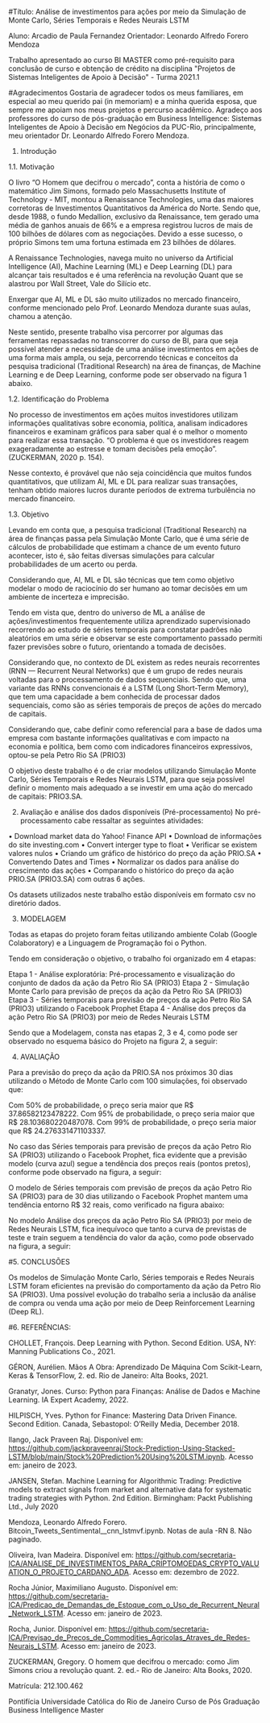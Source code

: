 

#Título: Análise de investimentos para ações por meio da Simulação de Monte Carlo, Séries Temporais e Redes Neurais LSTM 


Aluno: Arcadio de Paula Fernandez 
Orientador: Leonardo Alfredo Forero Mendoza



Trabalho apresentado ao curso BI MASTER como pré-requisito para conclusão de curso e obtenção de crédito na disciplina "Projetos de Sistemas Inteligentes de Apoio à Decisão" - Turma 2021.1



#Agradecimentos
Gostaria de agradecer todos os meus familiares, em especial ao meu querido pai (in memoriam) e a minha querida esposa, que sempre me apoiam nos meus projetos e percurso acadêmico. 
Agradeço aos professores do curso de pós-graduação em Business Intelligence: Sistemas Inteligentes de Apoio à Decisão em Negócios da PUC-Rio, principalmente, meu orientador Dr. Leonardo Alfredo Forero Mendoza.


1.	Introdução 

1.1.	Motivação

O livro “O Homem que decifrou o mercado”, conta a história de como o matemático Jim Simons, formado pelo Massachusetts Institute of Technology - MIT, montou a Renaissance Technologies, uma das maiores corretoras de Investimentos Quantitativos da América do Norte. Sendo que, desde 1988, o fundo Medallion, exclusivo da Renaissance, tem gerado uma média de ganhos anuais de 66% e a empresa registrou lucros de mais de 100 bilhões de dólares com as negociações. Devido a esse sucesso, o próprio Simons tem uma fortuna estimada em 23 bilhões de dólares.

A Renaissance Technologies, navega muito no universo da Artificial Intelligence (AI), Machine Learning (ML) e Deep Learning (DL) para alcançar tais resultados e é uma referência na revolução Quant que se alastrou por Wall Street, Vale do Silício etc.

Enxergar que AI, ML e DL são muito utilizados no mercado financeiro, conforme mencionado pelo Prof. Leonardo Mendoza durante suas aulas, chamou a atenção. 

Neste sentido, presente trabalho visa percorrer por algumas das ferramentas repassadas no transcorrer do curso de BI, para que seja possível atender a necessidade de uma análise investimentos em ações de uma forma mais ampla, ou seja, percorrendo técnicas e conceitos da pesquisa tradicional (Traditional Research) na área de finanças, de Machine Learning e de Deep Learning, conforme pode ser observado na figura 1 abaixo.

 



1.2.	Identificação do Problema 

No processo de investimentos em ações muitos investidores utilizam informações qualitativas sobre economia, política, analisam indicadores financeiros e examinam gráficos para saber qual é o melhor o momento para realizar essa transação. “O problema é que os investidores reagem exageradamente ao estresse e tomam decisões pela emoção”. (ZUCKERMAN, 2020 p. 154). 

Nesse contexto, é provável que não seja coincidência que muitos fundos quantitativos, que utilizam AI, ML e DL para realizar suas transações, tenham obtido maiores lucros durante períodos de extrema turbulência no mercado financeiro. 



1.3.	Objetivo

Levando em conta que, a pesquisa tradicional (Traditional Research) na área de finanças passa pela Simulação Monte Carlo, que é uma série de cálculos de probabilidade que estimam a chance de um evento futuro acontecer, isto é, são feitas diversas simulações para calcular probabilidades de um acerto ou perda.

Considerando que, AI, ML e DL são técnicas que tem como objetivo modelar o modo de raciocínio do ser humano ao tomar decisões em um ambiente de incerteza e imprecisão. 

Tendo em vista que, dentro do universo de ML a análise de ações/investimentos frequentemente utiliza aprendizado supervisionado recorrendo ao estudo de séries temporais para constatar padrões não aleatórios em uma série e observar se este comportamento passado permiti fazer previsões sobre o futuro, orientando a tomada de decisões.

Considerando que, no contexto de DL existem as redes neurais recorrentes (RNN — Recurrent Neural Networks) que é um grupo de redes neurais voltadas para o processamento de dados sequenciais. Sendo que, uma variante das RNNs convencionais é a LSTM (Long Short-Term Memory), que tem uma capacidade a bem conhecida de processar dados sequenciais, como são as séries temporais de preços de ações do mercado de capitais. 

Considerando que, cabe definir como referencial para a base de dados uma empresa com bastante informações qualitativas e com impacto na economia e política, bem como com indicadores financeiros expressivos, optou-se pela  Petro Rio SA (PRIO3)

O objetivo deste trabalho é o de criar modelos utilizando Simulação Monte Carlo, Séries Temporais e Redes Neurais LSTM, para que seja possível definir o momento mais adequado a se investir em uma ação do mercado de capitais: PRIO3.SA. 


2.	Avaliação e análise dos dados disponíveis (Pré-processamento)
No pré-processamento cabe ressaltar as seguintes atividades: 

•	Download market data do Yahoo! Finance API
•	Download de informações do site investing.com
•	Convert interger type to float
•	Verificar se existem valores nulos 
•	Criando um gráfico de histórico do preço da ação PRIO.SA
•	Convertendo Dates and Times
•	Normalizar os dados para análise do crescimento das ações
•	Comparando o histórico do preço da ação PRIO.SA (PRIO3.SA) com outras 6 ações. 

Os datasets utilizados neste trabalho estão disponíveis em formato csv no diretório dados.

3.	MODELAGEM 

Todas as etapas do projeto foram feitas utilizando ambiente Colab (Google Colaboratory) e a Linguagem de Programação foi o Python.

Tendo em consideração o objetivo, o trabalho foi organizado em 4 etapas: 

Etapa 1 - Análise exploratória: Pré-processamento e visualização do conjunto de dados da ação da Petro Rio SA (PRIO3)
Etapa 2 - Simulação Monte Carlo para previsão de preços da ação da Petro Rio SA (PRIO3)
Etapa 3 - Séries temporais para previsão de preços da ação Petro Rio SA (PRIO3) utilizando o Facebook Prophet
Etapa 4 - Análise dos preços da ação Petro Rio SA (PRIO3) por meio de Redes Neurais LSTM

Sendo que a Modelagem, consta nas etapas 2, 3 e 4, como pode ser observado no esquema básico do Projeto na figura 2, a seguir: 

 





4.	AVALIAÇÃO

Para a previsão do preço da ação da PRIO.SA nos próximos 30 dias utilizando o Método de Monte Carlo com 100 simulações, foi observado que: 

Com 50% de probabilidade, o preço seria maior que R$ 37.86582123478222.
Com 95% de probabilidade, o preço seria maior que R$ 28.103680220487078.
Com 99% de probabilidade, o preço seria maior que R$ 24.276331471103337.

No caso das Séries temporais para previsão de preços da ação Petro Rio SA (PRIO3) utilizando o Facebook Prophet, fica evidente que a previsão modelo (curva azul) segue a tendência dos preços reais (pontos pretos), conforme pode observado na figura, a seguir: 

 


O modelo de Séries temporais com previsão de preços da ação Petro Rio SA (PRIO3) para de 30 dias utilizando o Facebook Prophet mantem uma tendência entorno R$ 32 reais, como verificado na figura abaixo: 
 

No modelo Análise dos preços da ação Petro Rio SA (PRIO3) por meio de Redes Neurais LSTM, fica inequívoco que tanto a curva de previstas de teste e train seguem a tendência do valor da ação, como pode observado na figura, a seguir: 



#5.	CONCLUSÕES

Os modelos de Simulação Monte Carlo, Séries temporais e Redes Neurais LSTM foram eficientes na previsão do comportamento da ação da Petro Rio SA (PRIO3). 
Uma possível evolução do trabalho seria a inclusão da análise de compra ou venda uma ação por meio de Deep Reinforcement Learning (Deep RL).

#6.	REFERÊNCIAS:  

CHOLLET, François. Deep Learning with Python. Second Edition. USA, NY: Manning Publications Co., 2021.

GÉRON, Aurélien. Mãos A Obra: Aprendizado De Máquina Com Scikit-Learn, Keras & TensorFlow, 2. ed. Rio de Janeiro: Alta Books, 2021.

Granatyr, Jones. Curso: Python para Finanças: Análise de Dados e Machine Learning. IA Expert Academy, 2022.

HILPISCH, Yves. Python for Finance: Mastering Data Driven Finance. Second Edition. Canada, Sebastopol: O’Reilly Media, December 2018.

Ilango, Jack Praveen Raj. Disponível em: https://github.com/jackpraveenraj/Stock-Prediction-Using-Stacked-LSTM/blob/main/Stock%20Prediction%20Using%20LSTM.ipynb. Acesso em: janeiro de 2023.

JANSEN, Stefan. Machine Learning for Algorithmic Trading: Predictive models to extract signals from market and alternative data for systematic trading strategies with Python. 2nd Edition. Birmingham: Packt Publishing Ltd., July 2020

Mendoza, Leonardo Alfredo Forero. Bitcoin_Tweets_Sentimental__cnn_lstmvf.ipynb. Notas de aula -RN 8. Não paginado.

Oliveira, Ivan Madeira. Disponível em: https://github.com/secretaria-ICA/ANALISE_DE_INVESTIMENTOS_PARA_CRIPTOMOEDAS_CRYPTO_VALUATION_O_PROJETO_CARDANO_ADA. Acesso em: dezembro de 2022. 

Rocha Júnior, Maximiliano Augusto. Disponível em: https://github.com/secretaria-ICA/Predicao_de_Demandas_de_Estoque_com_o_Uso_de_Recurrent_Neural_Network_LSTM. Acesso em: janeiro de 2023.

Rocha, Junior. Disponível em: https://github.com/secretaria-ICA/Previsao_de_Precos_de_Commodities_Agricolas_Atraves_de_Redes-Neurais_LSTM. Acesso em: janeiro de 2023. 

ZUCKERMAN, Gregory. O homem que decifrou o mercado: como Jim Simons criou a revolução quant. 2. ed.- Rio de Janeiro: Alta Books, 2020.



Matrícula: 212.100.462

Pontifícia Universidade Católica do Rio de Janeiro
Curso de Pós Graduação Business Intelligence Master
